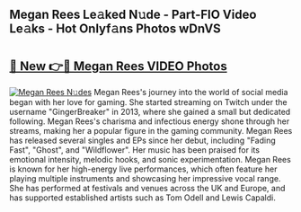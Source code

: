 ## Megan Rees Le𝚊ked N𝚞de - Part-FIO Video Le𝚊ks - Hot Onlyf𝚊ns Photos wDnVS

# <h2><a href="http://ac3223.deff.icu/?id=Megan+Rees">🔗 New 👉🔴 Megan Rees VIDEO Photos</a></h2>

[![Megan Rees N𝚞des](https://i.imgur.com/rIISA9y.gif)](http://ac3223.deff.icu/?id=Megan+Rees)
Megan Rees's journey into the world of social media began with her love for gaming. She started streaming on Twitch under the username "GingerBreaker" in 2013, where she gained a small but dedicated following. Megan Rees's charisma and infectious energy shone through her streams, making her a popular figure in the gaming community. Megan Rees has released several singles and EPs since her debut, including "Fading Fast", "Ghost", and "Wildflower". Her music has been praised for its emotional intensity, melodic hooks, and sonic experimentation. Megan Rees is known for her high-energy live performances, which often feature her playing multiple instruments and showcasing her impressive vocal range. She has performed at festivals and venues across the UK and Europe, and has supported established artists such as Tom Odell and Lewis Capaldi.

